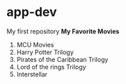 # app-dev
My first repository
**My Favorite Movies**
1. MCU Movies
2. Harry Potter Trilogy
3. Pirates of the Caribbean Trilogy
4. Lord of the rings Trilogy
5. Interstellar
